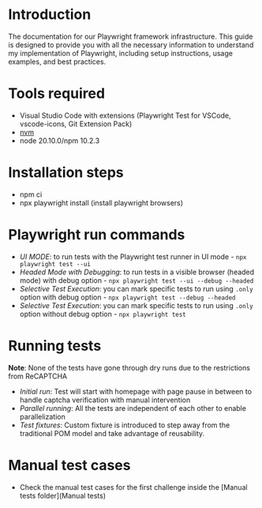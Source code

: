 # Introduction

The documentation for our Playwright framework infrastructure. This guide is designed to provide you with all the necessary information to understand my implementation of Playwright, including setup instructions, usage examples, and best practices.

# Tools required

- Visual Studio Code with extensions (Playwright Test for VSCode, vscode-icons, Git Extension Pack)
- [nvm](https://github.com/nvm-sh/nvm)
- node 20.10.0/npm 10.2.3

# Installation steps

- npm ci
- npx playwright install (install playwright browsers)

# Playwright run commands

- _UI MODE_: to run tests with the Playwright test runner in UI mode - `npx playwright test --ui`
- _Headed Mode with Debugging_: to run tests in a visible browser (headed mode) with debug option - `npx playwright test --ui --debug --headed`
- _Selective Test Execution_: you can mark specific tests to run using `.only` option with debug option - `npx playwright test --debug --headed`
- _Selective Test Execution_: you can mark specific tests to run using `.only` option without debug option - `npx playwright test`

# Running tests

**Note**: None of the tests have gone through dry runs due to the restrictions from ReCAPTCHA

- _Initial run_: Test will start with homepage with page pause in between to handle captcha verification with manual intervention
- _Parallel running_: All the tests are independent of each other to enable parallelization
- _Test fixtures_: Custom fixture is introduced to step away from the traditional POM model and take advantage of reusability.

# Manual test cases

- Check the manual test cases for the first challenge inside the [Manual tests folder](Manual tests)